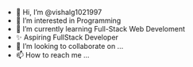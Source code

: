 - 👋 Hi, I’m @vishalg1021997
- 👀 I’m interested in Programming
- 🌱 I’m currently learning Full-Stack Web Develoment
- ✨ Aspiring FullStack Developer
- 💞️ I’m looking to collaborate on ...
- 📫 How to reach me ...

<!---
vishalg1021997/vishalg1021997 is a ✨ special ✨ repository because its `README.md` (this file) appears on your GitHub profile.
You can click the Preview link to take a look at your changes.
--->
